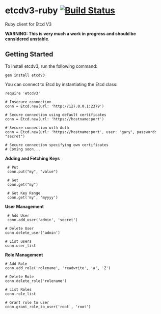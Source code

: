 # etcdv3-ruby  [![Build Status](https://travis-ci.org/davissp14/etcdv3-ruby.svg?branch=master)](https://travis-ci.org/davissp14/etcdv3-ruby)

Ruby client for Etcd V3

**WARNING: This is very much a work in progress and should be considered unstable.**

## Getting Started

To install etcdv3, run the following command:
```
gem install etcdv3
```

You can connect to Etcd by instantiating the Etcd class:

```
require 'etcdv3'

# Insecure connection
conn = Etcd.new(url: 'http://127.0.0.1:2379')

# Secure connection using default certificates
conn = Etcd.new(url: 'https://hostname:port')

# Secure connection with Auth
conn = Etcd.new(url: 'https://hostname:port', user: "gary", password: "secret")

# Secure connection specifying own certificates
# Coming soon...
```

**Adding and Fetching Keys**

     # Put
     conn.put("my", "value")

     # Get
     conn.get("my")

     # Get Key Range
     conn.get('my', 'myyyy')

**User Management**
```
 # Add User
 conn.add_user('admin', 'secret')

# Delete User
conn.delete_user('admin')

# List users
conn.user_list
```

**Role Management**
```
# Add Role
conn.add_role('rolename', 'readwrite', 'a', 'Z')

# Delete Role
conn.delete_role('rolename')

# List Roles
conn.role_list

# Grant role to user
conn.grant_role_to_user('root', 'root')
```
